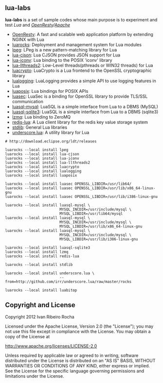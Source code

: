 lua-labs
-----------

**lua-labs**  is a set of sample codes whose main purpose is to experiment and test *Lua* and *[OpenResty]/[Apache]*

* [OpenResty]: A fast and scalable web application platform by extending NGINX with Lua
* [luarocks]: Deployment and management system for Lua modules
* [lpeg]: LPeg is a new pattern-matching library for Lua
* [lua-cjson]: Lua CJSON provides JSON support for Lua
* [lua-iconv]: Lua binding to the POSIX 'iconv' library
* [lua-llthreads2]: Low-Level threads(pthreads or WIN32 threads) for Lua
* [luacrypto]: LuaCrypto is a Lua frontend to the OpenSSL cryptographic library
* [lualogging]: LuaLogging provides a simple API to use logging features in Lua
* [luaposix]: Lua bindings for POSIX APIs
* [luasec]: LuaSec is a binding for OpenSSL library to provide TLS/SSL communication
* [luasql-mysql]: LuaSQL is a simple interface from Lua to a DBMS (MySQL)
* [luasql-sqlite3]: LuaSQL is a simple interface from Lua to a DBMS (sqlite3)
* [lzmq]: Lua binding to ZeroMQ
* [redis-lua]: A Lua client library for the redis key value storage system
* [stdlib]: General Lua libraries
* [underscore.lua]: A utility library for Lua

```shell
# http://download.eclipse.org/ldt/releases

luarocks --local install lpeg
luarocks --local install lua-cjson
luarocks --local install lua-iconv
luarocks --local install lua-llthreads2
luarocks --local install luacrypto
luarocks --local install lualogging
luarocks --local install luaposix

luarocks --local install luasec OPENSSL_LIBDIR=/usr/lib64/
luarocks --local install luasec OPENSSL_LIBDIR=/usr/lib/x86_64-linux-gnu
luarocks --local install luasec OPENSSL_LIBDIR=/usr/lib/i386-linux-gnu

luarocks --local install luasql-mysql \
                         MYSQL_INCDIR=/usr/include/mysql \
                         MYSQL_LIBDIR=/usr/lib64/mysql
luarocks --local install luasql-mysql \
                         MYSQL_INCDIR=/usr/include/mysql \
                         MYSQL_LIBDIR=/usr/lib/x86_64-linux-gnu
luarocks --local install luasql-mysql \
                         MYSQL_INCDIR=/usr/include/mysql \
                         MYSQL_LIBDIR=/usr/lib/i386-linux-gnu

luarocks --local install luasql-sqlite3
luarocks --local install lzmq
luarocks --local install redis-lua

luarocks --local install stdlib

luarocks --local install underscore.lua \
                         --from=http://github.com/irr/underscore.lua/raw/master/rocks

luarocks --local install luabitop
```

Copyright and License
---------------------
Copyright 2012 Ivan Ribeiro Rocha

Licensed under the Apache License, Version 2.0 (the "License");
you may not use this file except in compliance with the License.
You may obtain a copy of the License at

   http://www.apache.org/licenses/LICENSE-2.0

Unless required by applicable law or agreed to in writing, software
distributed under the License is distributed on an "AS IS" BASIS,
WITHOUT WARRANTIES OR CONDITIONS OF ANY KIND, either express or implied.
See the License for the specific language governing permissions and
limitations under the License.

[Apache]: http://httpd.apache.org/dev/devnotes.html
[OpenResty]: http://openresty.org/
[LuaJIT]: http://luajit.org/
[lpeg]: http://www.inf.puc-rio.br/~roberto/lpeg/
[lua-cjson]: http://www.kyne.com.au/~mark/software/lua-cjson.php
[lua-iconv]: http://luaforge.net/projects/lua-iconv/
[lua-llthreads2]: https://github.com/moteus/lua-llthreads2
[luacrypto]: http://luacrypto.luaforge.net/manual.html
[lualogging]: http://www.keplerproject.org/lualogging/
[luarocks]: http://luarocks.org/entcp-ngx-1.4.3.6
[luaposix]: https://github.com/luaposix/luaposix
[luasec]: http://github.com/brunoos/luasec
[luasql-mysql]: http://www.keplerproject.org/luasql/
[luasql-sqlite3]: http://www.keplerproject.org/luasql/
[lzmq]: http://github.com/zeromq/lzmq
[redis-lua]: http://github.com/nrk/redis-lua
[stdlib]: https://github.com/lua-stdlib/lua-stdlib
[underscore.lua]: http://github.com/irr/underscore.lua
